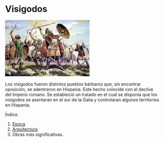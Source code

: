 # Visigodos

![visigodos](img/9k.jpg)

Los visigodos fueron distintos pueblos bárbaros que, sin encontrar oposición, se
adentraron en Hispania. Este hecho coincide con el declive del Imperio romano. Se
estableció un tratado en el cual se disponía que los visigodos se asentaran en el sur de
la Galia y controlaran algunos territorios en Hispania.



Índice
1. [Epoca](epoca.md)
2. [Arquitectura](arquitectura.md)
3. Obras más significativas.

